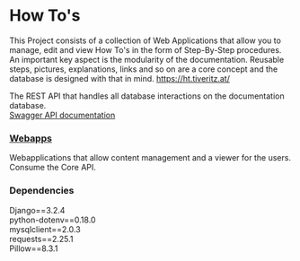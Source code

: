 # How To's
This Project consists of a collection of Web Applications that allow you to manage, edit and view How To's in the form of Step-By-Step procedures. An important key aspect is the modularity of the documentation. Reusable steps, pictures, explanations, links and so on are a core concept and the database is designed with that in mind.
https://ht.tiveritz.at/

The REST API that handles all database interactions on the documentation database.<br>
[Swagger API documentation](https://api.tiveritz.at/)

### [Webapps](https://github.com/tiveritz/how-tos-webapps)
Webapplications that allow content management and a viewer for the users. Consume the Core API.

### Dependencies
Django==3.2.4<br/>
python-dotenv==0.18.0<br/>
mysqlclient==2.0.3<br/>
requests==2.25.1<br/>
Pillow==8.3.1<br/>
